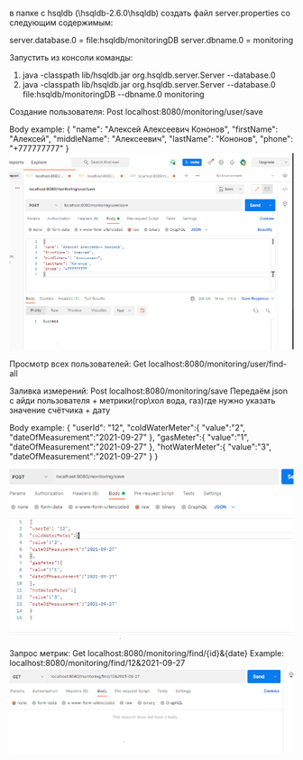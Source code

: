 в папке с hsqldb (\hsqldb-2.6.0\hsqldb) создать файл server.properties со следующим содержимым:

server.database.0 = file:hsqldb/monitoringDB
server.dbname.0 = monitoring

Запустить из консоли команды:
1. java -classpath lib/hsqldb.jar org.hsqldb.server.Server --database.0
2. java -classpath lib/hsqldb.jar org.hsqldb.server.Server --database.0 file:hsqldb/monitoringDB --dbname.0 monitoring


Создание пользователя:
Post  localhost:8080/monitoring/user/save 

Body example:
{
"name": "Алексей Алексеевич Кононов",
"firstName": "Алексей",
"middleName": "Алексеевич",
"lastName": "Кононов",
"phone": "+777777777"
}
![img.png](img.png)

Просмотр всех пользователей:
Get localhost:8080/monitoring/user/find-all



Заливка измерений:
Post localhost:8080/monitoring/save
Передаём json с айди пользователя + метрики(гор\хол вода, газ)где нужно указать значение счётчика + дату

Body example:
{
"userId": "12",
"coldWaterMeter":{
"value":"2",
"dateOfMeasurement":"2021-09-27"
},
"gasMeter":{
"value":"1",
"dateOfMeasurement":"2021-09-27"
},
"hotWaterMeter":{
"value":"3",
"dateOfMeasurement":"2021-09-27"
}
}

![img_1.png](img_1.png)

Запрос метрик:
Get localhost:8080/monitoring/find/{id}&{date} 
Example:
localhost:8080/monitoring/find/12&2021-09-27
![img_2.png](img_2.png)